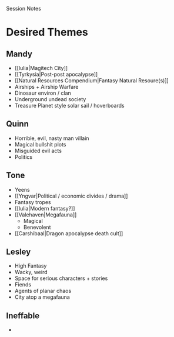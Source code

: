 Session Notes
# Desired Themes
## Mandy
- [[Iulia|Magitech City]]
- [[Tyrkysia|Post-post apocalypse]]
- [[Natural Resources Compendium|Fantasy Natural Resoure(s)]]
- Airships + Airship Warfare
- Dinosaur environ / clan
- Underground undead society
- Treasure Planet style solar sail / hoverboards
## Quinn
- Horrible, evil, nasty man villain
- Magical bullshit plots
- Misguided evil acts
- Politics
## Tone
- Yeens
- [[Yngvar|Political / economic divides / drama]]
- Fantasy tropes
- [[Iulia|Modern fantasy?]]
- [[Valehaven|Megafauna]]
	- Magical
	- Benevolent
- [[Carshibaal|Dragon apocalypse death cult]]
## Lesley
- High Fantasy
- Wacky, weird
- Space for serious characters + stories
- Fiends
- Agents of planar chaos
- City atop a megafauna
## Ineffable
- 